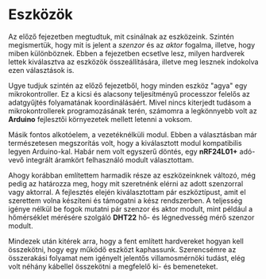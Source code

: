 # Eszközök
Az előző fejezetben megtudtuk, mit csinálnak az eszközeink. Szintén megismertük, hogy mit is jelent
a *szenzor* és az *aktor* fogalma, illetve, hogy miben különböznek. Ebben a fejezetben ecsetlve lesz,
milyen hardverek lettek kiválasztva az eszközök összeállítására, illetve meg lesznek indokolva ezen
választások is.

Ugye tudjuk szintén az előző fejezetből, hogy minden eszköz "agya" egy mikrokontroller. Ez a kicsi és
alacsony teljesítményű processzor felelős az adatgyűjtés folyamatának koordinálásáért. Mivel nincs
kiterjedt tudásom a mikrokontrollerek programozásának terén, számomra a legkönnyebb volt az
**Arduino** fejlesztői környezetek mellett letenni a voksom.

Másik fontos alkotóelem, a vezetéknélküli modul. Ebben a választásban már természetesen megszorítás
volt, hogy a kiválasztott modul kompatibilis legyen Arduino-kal. Habár nem volt egyszerű döntés,
egy **nRF24L01+** adó-vevő integrált áramkört felhasználó modult választottam.

Ahogy korábban említettem harmadik része az eszközeinknek változó, még pedig az határozza meg, hogy
mit szeretnénk elérni az adott szenzorral vagy aktorral. A fejlesztés elején kiválasztottam pár
eszköztípust, amit el szerettem volna készíteni és támogatni a kész rendszerben. A teljesség igénye
nélkül be fogok mutatni pár szenzor és aktor modult, mint például a hőmérséklet mérésére szolgáló
**DHT22** hő- és légnedvesség mérő szenzor modult.

Mindezek után kitérek arra, hogy a fent említett hardvereket hogyan kell összekötni, hogy egy működő
eszközt kaphassunk. Szerencsémre az összerakási folyamat nem igényelt jelentős villamosmérnöki tudást,
elég volt néhány kábellel összekötni a megfelelő ki- és bemeneteket.

